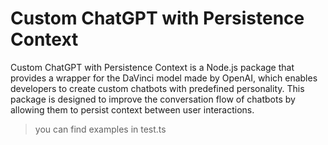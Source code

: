 # Custom ChatGPT with Persistence Context

Custom ChatGPT with Persistence Context is a Node.js package that provides a wrapper for the DaVinci model made by OpenAI, which enables developers to create custom chatbots with predefined personality. This package is designed to improve the conversation flow of chatbots by allowing them to persist context between user interactions.

> you can find examples in test.ts
